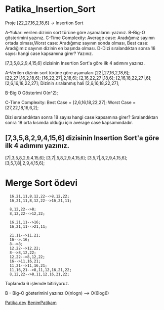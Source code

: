 # Patika_Insertion_Sort

Proje
[22,27,16,2,18,6] -> Insertion Sort

A-Yukarı verilen dizinin sort türüne göre aşamalarını yazınız.
B-Big-O gösterimini yazınız.
C-Time Complexity: Average case: Aradığımız sayının ortada olması,Worst case: Aradığımız sayının sonda olması, Best case: Aradığımız sayının dizinin en başında olması.
D-Dizi sıralandıktan sonra 18 sayısı hangi case kapsamına girer? Yazınız.

[7,3,5,8,2,9,4,15,6] dizisinin Insertion Sort'a göre ilk 4 adımını yazınız.

A-Verilen dizinin sort türüne göre aşamaları
   [22|,27,16,2,18,6];
   [22,27|,16,2,18,6];
   [16,22,27|,2,18,6];
   [2,16,22,27|,18,6];
   [2,16,18,22,27|,6];
   [2,6,16,18,22,27];
   Dizinin sıralanmış hali [2,6,16,18,22,27];
 
B-Big O Gösterimi
  O(n^2);
 
C-Time Complexity:
 Best Case  = [2,6,16,18,22,27];
 Worst Case = [27,22,18,16,6,2];

Dizi sıralandıktan sonra 18 sayısı hangi case kapsamına girer?
Sıralandıktan sonra 18 orta kısımda olduğu için average case kapsamındadır.
 
## [7,3,5,8,2,9,4,15,6] dizisinin Insertion Sort'a göre ilk 4 adımını yazınız.
   [7|,3,5,8,2,9,4,15,6];
   [3,7|,5,8,2,9,4,15,6];
   [3,5,7|,8,2,9,4,15,6];
   [3,5,7,8|,2,9,4,15,6];
  
 # Merge Sort ödevi
      16,21,11,8,12,22-->8,12,22;
      16,21,11,8,12,22-->16,21,11;
      
      8,12,22-->8;
      8,12,22-->12,22;

      16,21,11-->16;
      16,21,11-->21,11;
      
      21,11-->11,21;
      16-->.16;
      8-->8;
      12,22-->12,22;
      8-->8,12,22;
      12,22-->8,12,22;
      16-->11,16,21;
      11,21-->11,16,21;
      11,16,21-->8,11,12,16,21,22;
      8,12,22-->8,11,12,16,21,22;

Toplamda 6 işlemde bitiriyoruz.

B - Big-O gösterimini yazınız
O(nlogn) --> O(6log6)

 
  
[Patika.dev](https://www.patika.dev/tr)
[BenimPatikam](https://app.patika.dev/sparkus)
